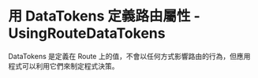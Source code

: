 # 用 DataTokens 定義路由屬性 - UsingRouteDataTokens 

DataTokens 是定義在 Route 上的值，不會以任何方式影響路由的行為，但應用程式可以利用它們來制定程式決策。
